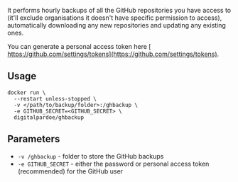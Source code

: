 It performs hourly backups of all the GitHub repositories you have access to (it'll exclude organisations it doesn't have specific permission to access), automatically downloading any new repositories and updating any existing ones.

You can generate a personal access token here [ https://github.com/settings/tokens](https://github.com/settings/tokens).

## Usage

```
docker run \
  --restart unless-stopped \
  -v </path/to/backup/folder>:/ghbackup \
  -e GITHUB_SECRET=<GITHUB_SECRET> \
  digitalpardoe/ghbackup
```

## Parameters

* `-v /ghbackup` - folder to store the GitHub backups
* `-e GITHUB_SECRET` - either the password or personal access token (recommended) for the GitHub user
